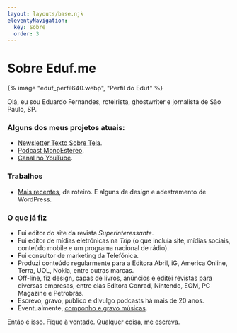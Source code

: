 ```yaml
---
layout: layouts/base.njk
eleventyNavigation:
  key: Sobre
  order: 3
---
```

# Sobre Eduf.me

{% image "eduf_perfil640.webp", "Perfil do Eduf" %}

Olá, eu sou Eduardo Fernandes, roteirista, ghostwriter e jornalista de São Paulo, SP.

### Alguns dos meus projetos atuais:

<ul>
    <li><a href="../tags/newsletter/" rel="me">Newsletter Texto Sobre Tela</a>.</li>
    <li><a href="../tags/monoestereo/"  rel="me">Podcast MonoEstéreo</a>.</li>
    <li><a href="https://www.youtube.com/c/eduardofernandex">Canal no YouTube</a>.</li>
</ul>

### Trabalhos

<ul>
<li><a href="../tags/trabalho/">Mais recentes</a>, de roteiro. E alguns de design e adestramento de WordPress.</li>
</ul>

### O que já fiz

- Fui editor do site da revista <em>Superinteressante</em>.
- Fui editor de mídias eletrônicas na <em>Trip</em> (o que incluía site, mídias sociais, conteúdo mobile e um programa nacional de rádio).
- Fui consultor de marketing da Telefónica.
- Produzi conteúdo regularmente para a Editora Abril, iG, America Online, Terra, UOL, Nokia, entre outras marcas.
- Off-line, fiz design, capas de livros, anúncios e editei revistas para diversas empresas, entre elas Editora Conrad, Nintendo, EGM, PC Magazine e Petrobrás.
- Escrevo, gravo, publico e divulgo podcasts há mais de 20 anos.
- Eventualmente, <a href="https://soundcloud.com/eduf" rel="me">componho e gravo músicas</a>.

Então é isso. Fique à vontade. Qualquer coisa, <a href="&#109;&#97;&#105;&#108;&#116;&#111;&#58;&#101;&#100;&#117;&#102;&#64;&#101;&#100;&#117;&#102;&#46;&#109;&#101;">me escreva</a>.